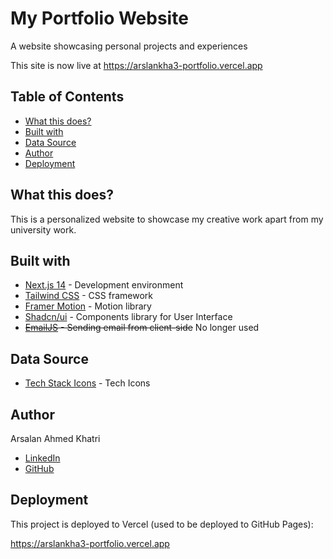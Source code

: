 # My Portfolio Website

A website showcasing personal projects and experiences

This site is now live at https://arslankha3-portfolio.vercel.app


## Table of Contents

- [What this does?](#what-this-does)
- [Built with](#built-with)
- [Data Source](#data-source)
- [Author](#author)
- [Deployment](#deployment)

## What this does?

This is a personalized website to showcase my creative work apart from my university work.

## Built with

- [Next.js 14](https://nextjs.org/) - Development environment
- [Tailwind CSS](https://tailwindcss.com/) - CSS framework
- [Framer Motion](https://www.framer.com/motion/) - Motion library
- [Shadcn/ui](https://nextui.org/) - Components library for User Interface
- <s>[EmailJS](https://www.emailjs.com/) - Sending email from client-side</s> No longer used

## Data Source

- [Tech Stack Icons](https://www.tech-stack-icons.com/) - Tech Icons

## Author
Arsalan Ahmed Khatri
- [LinkedIn](https://www.linkedin.com/in/arslankha3/)
- [GitHub](https://github.com/arslankha3)

## Deployment

This project is deployed to Vercel (used to be deployed to GitHub Pages):

https://arslankha3-portfolio.vercel.app

